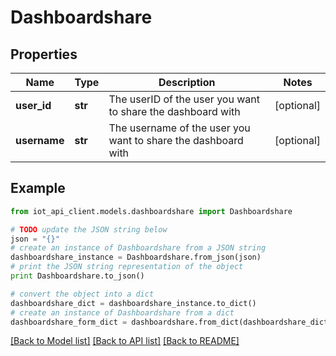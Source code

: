 # Dashboardshare


## Properties
Name | Type | Description | Notes
------------ | ------------- | ------------- | -------------
**user_id** | **str** | The userID of the user you want to share the dashboard with | [optional] 
**username** | **str** | The username of the user you want to share the dashboard with | [optional] 

## Example

```python
from iot_api_client.models.dashboardshare import Dashboardshare

# TODO update the JSON string below
json = "{}"
# create an instance of Dashboardshare from a JSON string
dashboardshare_instance = Dashboardshare.from_json(json)
# print the JSON string representation of the object
print Dashboardshare.to_json()

# convert the object into a dict
dashboardshare_dict = dashboardshare_instance.to_dict()
# create an instance of Dashboardshare from a dict
dashboardshare_form_dict = dashboardshare.from_dict(dashboardshare_dict)
```
[[Back to Model list]](../README.md#documentation-for-models) [[Back to API list]](../README.md#documentation-for-api-endpoints) [[Back to README]](../README.md)



